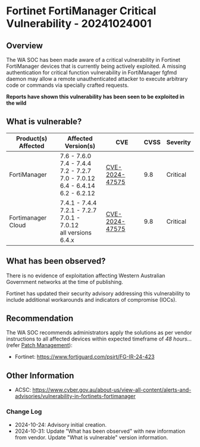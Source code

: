 # Fortinet FortiManager Critical Vulnerability - 20241024001

## Overview

The WA SOC has been made aware of a critical vulnerability in Fortinet FortiManager devices that is currently being actively exploited. A missing authentication for critical function vulnerability in FortiManager fgfmd daemon may allow a remote unauthenticated attacker to execute arbitrary code or commands via specially crafted requests.

**Reports have shown this vulnerability has been seen to be exploited in the wild**

## What is vulnerable?

| Product(s) Affected | Affected Version(s)                                                                                 | CVE                                                               | CVSS | Severity |
| ------------------- | --------------------------------------------------------------------------------------------------- | ----------------------------------------------------------------- | ---- | -------- |
| FortiManager        | 7.6 - 7.6.0 <br> 7.4 - 7.4.4 <br> 7.2 - 7.2.7 <br> 7.0 - 7.0.12 <br> 6.4 - 6.4.14 <br> 6.2 - 6.2.12 | [CVE-2024-47575](https://nvd.nist.gov/vuln/detail/CVE-2024-47575) | 9.8  | Critical |
| Fortimanager Cloud  | 7.4.1 - 7.4.4 <br> 7.2.1 - 7.2.7 <br> 7.0.1 - 7.0.12 <br> all versions 6.4.x                        | [CVE-2024-47575](https://nvd.nist.gov/vuln/detail/CVE-2024-47575) | 9.8  | Critical |

## What has been observed?

There is no evidence of exploitation affecting Western Australian Government networks at the time of publishing.

Fortinet has updated their security advisory addressing this vulnerability to include additional workarounds and indicators of compromise (IOCs).

## Recommendation

The WA SOC recommends administrators apply the solutions as per vendor instructions to all affected devices within expected timeframe of *48 hours...* (refer [Patch Management](../guidelines/patch-management.md)):

- Fortinet: <https://www.fortiguard.com/psirt/FG-IR-24-423>

## Other Information

- ACSC: <https://www.cyber.gov.au/about-us/view-all-content/alerts-and-advisories/vulnerability-in-fortinets-fortimanager>

### Change Log

- 2024-10-24: Advisory initial creation.
- 2024-10-31: Update "What has been observed" with new information from vendor. Update "What is vulnerable" version information.
